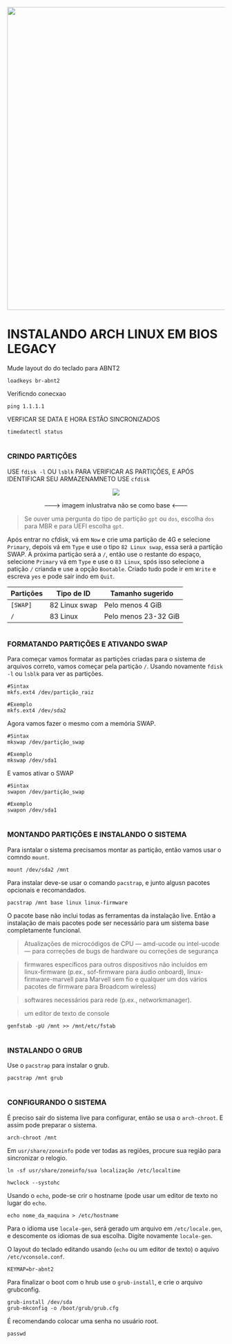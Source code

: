<p align="center">
  <img width="700" src="https://archlinux.org/static/logos/archlinux-logo-light-1200dpi.png">
</p>

# INSTALANDO ARCH LINUX EM BIOS LEGACY


Mude layout do do teclado para ABNT2
```
loadkeys br-abnt2
```







Verificndo conecxao
```
ping 1.1.1.1
```







VERFICAR SE DATA E HORA ESTÃO SINCRONIZADOS
```
timedatectl status
```



#
### CRINDO PARTIÇÕES





USE `fdisk -l` OU `lsblk` PARA VERIFICAR AS PARTIÇÕES, E APÓS IDENTIFICAR SEU ARMAZENAMNETO USE `cfdisk`

<p align="center">
  <img src="https://upload.wikimedia.org/wikipedia/commons/0/0b/Cfdisk_interface_-_Portuguese.png">
  <p align="center"> ---> imagem inlustratva não se como base <--- </p>
</p>

>Se ouver uma pergunta do tipo de partição `gpt` ou `dos`, escolha `dos` para MBR e para UEFI escolha `gpt`.





Após entrar no cfdisk, vá em `Now` e crie uma partição de 4G e selecione `Primary`, depois vá em `Type` e use o tipo `82 Linux swap`, essa será a partição SWAP. 
A próxima partição será a `/`, então use o restante do espaço, selecione `Primary` vá em `Type` e use o `83 Linux`, spós isso selecione a patição `/` crianda e use a opção `Bootable`. 
Criado tudo pode ir em `Write` e escreva `yes` e pode sair indo em `Quit`.

|  Partições  | Tipo de ID    | Tamanho sugerido     |
| ----------- | ------------- | -------------------- |
|  `[SWAP]`   | 82 Linux swap | Pelo menos 4 GiB     |
| `/`         | 83 Linux      | Pelo menos 23-32 GiB |



#
### FORMATANDO PARTIÇÕES E ATIVANDO SWAP

Para começar vamos formatar as partições criadas para o sistema de arquivos correto, vamos começar pela partição `/`. 
Usando novamente `fdisk -l` ou `lsblk` para ver as partições.

```
#Sintax
mkfs.ext4 /dev/partição_raiz
```

```
#Exemplo
mkfs.ext4 /dev/sda2
```

Agora vamos fazer o mesmo com a memória SWAP.

```
#Sintax
mkswap /dev/partição_swap
```

```
#Exemplo
mkswap /dev/sda1
```

E vamos ativar o SWAP

```
#Sintax
swapon /dev/partição_swap
```

```
#Exemplo
swapon /dev/sda1
```



#
### MONTANDO PARTIÇÕES E INSTALANDO O SISTEMA

Para isntalar o sistema precisamos montar as partição, então vamos usar o comndo `mount`.

```
mount /dev/sda2 /mnt
```

Para instalar deve-se usar o comando `pacstrap`, e junto algusn pacotes opcionais e recomandados.

```
pacstrap /mnt base linux linux-firmware
```
O pacote base não inclui todas as ferramentas da instalação live. 
Então a instalação de mais pacotes pode ser necessário para um sistema base completamente funcional. 

> Atualizações de microcódigos de CPU — amd-ucode ou intel-ucode — para correções de bugs de hardware ou correções de segurança

> firmwares específicos para outros dispositivos não incluídos em linux-firmware (p.ex., sof-firmware para áudio onboard), linux-firmware-marvell para Marvell sem fio e qualquer um dos vários pacotes de firmware para Broadcom wireless)

> softwares necessários para rede (p.ex., networkmanager).

> um editor de texto de console

```
genfstab -pU /mnt >> /mnt/etc/fstab
```



#
### INSTALANDO O GRUB

Use o `pacstrap` para instalar o grub.

```
pacstrap /mnt grub
```



#
### CONFIGURANDO O SISTEMA

É preciso sair do sistema live para configurar, então se usa o `arch-chroot`.
E assim pode preparar o sistema.

```
arch-chroot /mnt
```

Em `usr/share/zoneinfo` pode ver todas as regiões, procure sua região para sincronizar o relogio.
```
ln -sf usr/share/zoneinfo/sua localização /etc/localtime

hwclock --systohc
```

Usando o `echo`, pode-se crir o hostname (pode usar um editor de texto no lugar do `echo`.

```
echo nome_da_maquina > /etc/hostname
```

Para o idioma use `locale-gen`, será gerado um arquivo em `/etc/locale.gen`, e descomente os idiomas de sua escolha. Digite novamente `locale-gen`.

O layout do teclado editando usando (`echo` ou um editor de texto) o aquivo `/etc/vconsole.conf`.

```
KEYMAP=br-abnt2
```

Para finalizar o boot com o hrub use o `grub-install`, e crie o arquivo grubconfig.

```
grub-install /dev/sda
grub-mkconfig -o /boot/grub/grub.cfg
```

É recomendando colocar uma senha no usuário root.

```
passwd
```
